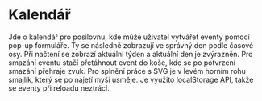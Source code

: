 <h1>Kalendář</h1>
Jde o kalendář pro posilovnu, kde může uživatel vytvářet eventy pomocí pop-up formuláře. Ty se následně zobrazují ve správný den podle časové osy. Při načtení se zobrazí aktuální týden a aktuální den je zvýrazněn. 
Pro smazání eventu stačí přetáhnout event do koše, kde se po potvrzení smazání přehraje zvuk. Pro splnění práce s SVG je v levém horním rohu smajlík, který se po najetí myši usměje. Je využito localStorage API, 
takže se eventy při reloadu neztrácí.
